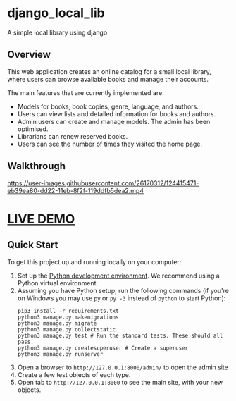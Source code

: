 # django_local_lib
A simple local library using django

## Overview

This web application creates an online catalog for a small local library, where users can browse available books and manage their accounts.

The main features that are currently implemented are:

* Models for books, book copies, genre, language, and authors.
* Users can view lists and detailed information for books and authors.
* Admin users can create and manage models. The admin has been optimised.
* Librarians can renew reserved books.
* Users can see the number of times they visited the home page.


## Walkthrough


https://user-images.githubusercontent.com/26170312/124415471-eb39ea80-dd22-11eb-8f2f-119ddfb5dea2.mp4

# <a href="https://serene-capitol-reef-86929.herokuapp.com/" target="_blank">LIVE DEMO</a>



## Quick Start

To get this project up and running locally on your computer:
1. Set up the [Python development environment](https://developer.mozilla.org/en-US/docs/Learn/Server-side/Django/development_environment).
   We recommend using a Python virtual environment.
1. Assuming you have Python setup, run the following commands (if you're on Windows you may use `py` or `py -3` instead of `python` to start Python):
   ```
   pip3 install -r requirements.txt
   python3 manage.py makemigrations
   python3 manage.py migrate
   python3 manage.py collectstatic
   python3 manage.py test # Run the standard tests. These should all pass.
   python3 manage.py createsuperuser # Create a superuser
   python3 manage.py runserver
   ```
1. Open a browser to `http://127.0.0.1:8000/admin/` to open the admin site
1. Create a few test objects of each type.
1. Open tab to `http://127.0.0.1:8000` to see the main site, with your new objects.

